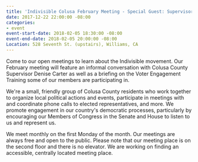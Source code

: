```yaml
---
title: 'Indivisible Colusa February Meeting - Special Guest: Supervisor Denise Carter'
date: 2017-12-22 22:00:00 -08:00
categories:
- event
event-start-date: 2018-02-05 18:30:00 -08:00
event-end-date: 2018-02-05 20:00:00 -08:00
Location: 528 Seventh St. (upstairs), Williams, CA
---
```


Come to our open meetings to learn about the Indivisible movement. Our February meeting will feature an informal conversation with Colusa County Supervisor Denise Carter as well as a briefing on the Voter Engagement Training some of our members are participating in.

We're a small, friendly group of Colusa County residents who work together to organize local political actions and events, participate in meetings with and coordinate phone calls to elected representatives, and more. We promote engagement in our country's democratic processes, particularly by encouraging our Members of Congress in the Senate and House to listen to us and represent us.

We meet monthly on the first Monday of the month. Our meetings are always free and open to the public. Please note that our meeting place is on the second floor and there is no elevator. We are working on finding an accessible, centrally located meeting place.